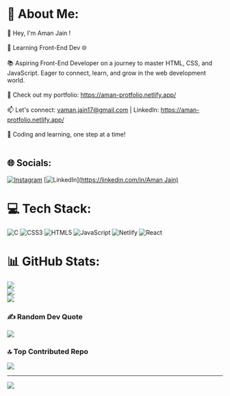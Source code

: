 # 💫 About Me:
👋 Hey, I'm Aman Jain !<br><br>👋 Learning Front-End Dev 🌐<br><br>📚 Aspiring Front-End Developer on a journey to master HTML, CSS, and JavaScript. Eager to connect, learn, and grow in the web development world.<br><br>🌟 Check out my portfolio: https://aman-protfolio.netlify.app/<br><br>📫 Let's connect: vaman.jain17@gmail.com | LinkedIn: https://aman-protfolio.netlify.app/<br><br>🌱 Coding and learning, one step at a time!<br><br>


## 🌐 Socials:
[![Instagram](https://img.shields.io/badge/Instagram-%23E4405F.svg?logo=Instagram&logoColor=white)](https://instagram.com/iamanjain17) [![LinkedIn](https://img.shields.io/badge/LinkedIn-%230077B5.svg?logo=linkedin&logoColor=white)][(https://linkedin.com/in/Aman Jain) ](https://www.linkedin.com/in/aman-jain-416321256/)

# 💻 Tech Stack:
![C](https://img.shields.io/badge/c-%2300599C.svg?style=for-the-badge&logo=c&logoColor=white) ![CSS3](https://img.shields.io/badge/css3-%231572B6.svg?style=for-the-badge&logo=css3&logoColor=white) ![HTML5](https://img.shields.io/badge/html5-%23E34F26.svg?style=for-the-badge&logo=html5&logoColor=white) ![JavaScript](https://img.shields.io/badge/javascript-%23323330.svg?style=for-the-badge&logo=javascript&logoColor=%23F7DF1E) ![Netlify](https://img.shields.io/badge/netlify-%23000000.svg?style=for-the-badge&logo=netlify&logoColor=#00C7B7) ![React](https://img.shields.io/badge/react-%2320232a.svg?style=for-the-badge&logo=react&logoColor=%2361DAFB)
# 📊 GitHub Stats:
![](https://github-readme-stats.vercel.app/api?username=VAmanjain&theme=tokyonight&hide_border=false&include_all_commits=false&count_private=false)<br/>
![](https://github-readme-streak-stats.herokuapp.com/?user=VAmanjain&theme=tokyonight&hide_border=false)<br/>
![](https://github-readme-stats.vercel.app/api/top-langs/?username=VAmanjain&theme=tokyonight&hide_border=false&include_all_commits=false&count_private=false&layout=compact)

### ✍️ Random Dev Quote
![](https://quotes-github-readme.vercel.app/api?type=horizontal&theme=radical)

### 🔝 Top Contributed Repo
![](https://github-contributor-stats.vercel.app/api?username=VAmanjain&limit=5&theme=tokyonight&combine_all_yearly_contributions=true)

---
[![](https://visitcount.itsvg.in/api?id=VAmanjain&icon=9&color=1)](https://visitcount.itsvg.in)

<!-- Proudly created with GPRM ( https://gprm.itsvg.in ) -->
